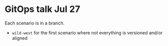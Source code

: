 # GitOps talk Jul 27

Each scenario is in a branch.
* `wild-west` for the first scenario where not everything is versioned and/or aligned
